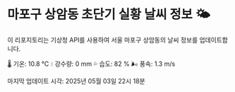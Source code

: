 
# 마포구 상암동 초단기 실황 날씨 정보 🌤️

이 리포지토리는 기상청 API를 사용하여 서울 마포구 상암동의 날씨 정보를 업데이트합니다. 

🌡️ 기온: 10.8 ℃
💧 강수량: 0 mm
💦 습도: 82 %
🌬️ 풍속: 1.3 m/s

마지막 업데이트 시각: 2025년 05월 03일 22시 18분    
